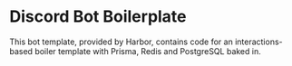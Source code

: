 # Discord Bot Boilerplate

This bot template, provided by Harbor, contains code for an interactions-based boiler template with Prisma, Redis and PostgreSQL baked in.
